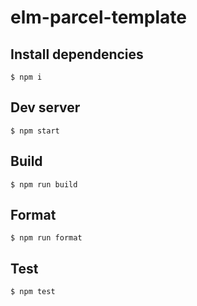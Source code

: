 # elm-parcel-template

## Install dependencies

```
$ npm i
```

## Dev server

```
$ npm start
```

## Build

```
$ npm run build
```

## Format

```
$ npm run format
```

## Test

```
$ npm test
```
